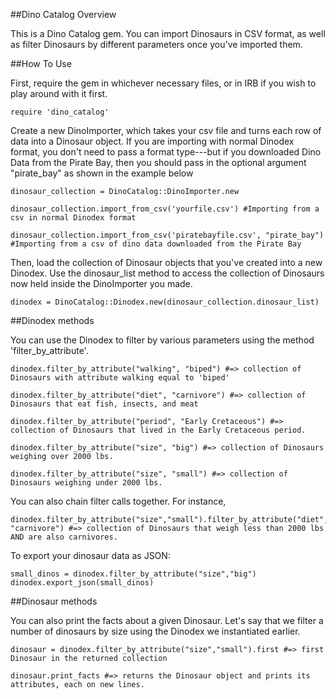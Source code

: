##Dino Catalog Overview

This is a Dino Catalog gem. You can import Dinosaurs in CSV format, as well as filter Dinosaurs by different parameters once you've imported them.

##How To Use

First, require the gem in whichever necessary files, or in IRB if you wish to play around with it first.

```require 'dino_catalog'```

Create a new DinoImporter, which takes your csv file and turns each row of data into a Dinosaur object. If you are importing with normal Dinodex format, you don't need to pass a format type---but if you downloaded Dino Data from the Pirate Bay, then you should pass in the optional argument "pirate_bay" as shown in the example below

```
dinosaur_collection = DinoCatalog::DinoImporter.new

dinosaur_collection.import_from_csv('yourfile.csv') #Importing from a csv in normal Dinodex format

dinosaur_collection.import_from_csv('piratebayfile.csv', "pirate_bay") #Importing from a csv of dino data downloaded from the Pirate Bay
```

Then, load the collection of Dinosaur objects that you've created into a new Dinodex. Use the dinosaur_list method to access the collection of Dinosaurs now held inside the DinoImporter you made.

```dinodex = DinoCatalog::Dinodex.new(dinosaur_collection.dinosaur_list)```

##Dinodex methods

You can use the Dinodex to filter by various parameters using the method 'filter_by_attribute'.

```
dinodex.filter_by_attribute("walking", "biped") #=> collection of Dinosaurs with attribute walking equal to 'biped'

dinodex.filter_by_attribute("diet", "carnivore") #=> collection of Dinosaurs that eat fish, insects, and meat

dinodex.filter_by_attribute("period", "Early Cretaceous") #=> collection of Dinosaurs that lived in the Early Cretaceous period.

dinodex.filter_by_attribute("size", "big") #=> collection of Dinosaurs weighing over 2000 lbs.

dinodex.filter_by_attribute("size", "small") #=> collection of Dinosaurs weighing under 2000 lbs.

```

You can also chain filter calls together. For instance,

```
dinodex.filter_by_attribute("size","small").filter_by_attribute("diet", "carnivore") #=> collection of Dinosaurs that weigh less than 2000 lbs AND are also carnivores.
```

To export your dinosaur data as JSON:
```
small_dinos = dinodex.filter_by_attribute("size","big")
dinodex.export_json(small_dinos)
```

##Dinosaur methods

You can also print the facts about a given Dinosaur. Let's say that we filter a number of dinosaurs by size using the Dinodex we instantiated earlier.

```
dinosaur = dinodex.filter_by_attribute("size","small").first #=> first Dinosaur in the returned collection

dinosaur.print_facts #=> returns the Dinosaur object and prints its attributes, each on new lines.
```

